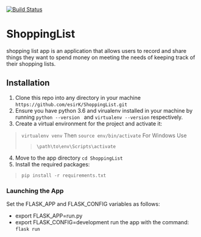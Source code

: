 [![Build Status](https://travis-ci.org/esirK/ShoppingList.svg?branch=develop)](https://travis-ci.org/esirK/ShoppingList)

# ShoppingList
shopping list app is an application that allows users
to record and share things they want to spend money on
meeting the needs of keeping track of their shopping lists.
## Installation
1. Clone this repo into any directory in your machine `https://github.com/esirK/ShoppingList.git`
2. Ensure you have python 3.6 and virualenv installed in your machine by running `python --version
` and `virtualenv --version` respectively.
3. Create a virtual environment for the project and activate it:
> `virtualenv venv` Then
> `source env/bin/activate`
> For Windows Use
> > `\path\to\env\Scripts\activate`
4. Move to the app directory `cd ShoppingList`
5. Install the required packages: 
> `pip install -r requirements.txt`
### Launching the App
Set the FLASK_APP and FLASK_CONFIG variables as follows:
* export FLASK_APP=run.py
* export FLASK_CONFIG=development
run the app with the command: `flask run`